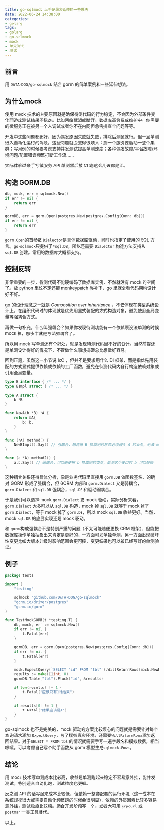 ```yaml
---
title: go-sqlmock 上手记录和延伸的一些想法
date: 2022-06-24 14:38:00
categories:
- golang
tags:
- golang
- go-sqlmock
- mock
- 单元测试
- 测试
---
```


## 前言

用 `DATA-DOG/go-sqlmock` 结合 gorm 的简单案例和一些延伸想法。

## 为什么mock

使用 mock 技术的主要原因就是确保待测代码的行为稳定，不会因为外部条件变化而造成测试结果不稳定。比如网络延迟或断开、数据库高负载或维护中、你需要的微服务正在被另一个人调试或者你不在内网但急需排查个问题等等。

开发中这些问题都还好，因为偶发原因失败就失败，排除后测通就行。但一旦单测进入自动化运行的阶段，这些问题就会变得很烦人：测一个服务要启动一整个集群；写用例的时候要考虑支持并发测试提高单测速度；各种偶发故障/平台故障/环境问题/配置错误频繁打断工作流......

实际体验过亲手写微服务 API 单测然后放 CI 跑这会儿该都是泪。

## 构造 GORM.DB

```go
db, mock, err = sqlmock.New()
if err != nil {
    return err
}

gormDB, err = gorm.Open(postgres.New(postgres.Config{Conn: db}))
if err != nil {
    return err
}
```

`gorm.Open`的首参数 `Dialector`是具体数据库驱动，同时也指定了使用的 SQL 方言。`go-sqlmock`只提供了`*sql.DB`，所以还需要 `Dialector` 构造方法支持从 `sql.DB` 创建。常用的数据库大概都支持。

## 控制反转

非常重要的一步，待测代码不能硬编码了数据库实例，不然就没有 mock 的空间了。放 python 里说不定还能 monkeypatch 弥补下，go 里就全看代码架构设计好不好。

go 的设计理念之一就是 *Composition over inheritance* ，不仅体现在类型系统设计上，在组织代码时的体现就是优先用显式装配的方式构造对象，避免使用全局变量等强耦合方式。

再做一句补充，什么叫强耦合？如果你发现待测功能有一个依赖项没法单测的时候 mock 掉，那多半就是写法强耦合了。

所以用 mock 写单测还有个好处，就是发现待测代码里不好的设计。当然前提还是单测设计得好的情况下，不管做什么事想搞砸总比想做好容易。

回到正题，虽然这一小节说 IoC ，但并不是要求用什么 DI 框架，而是指优先用装配的方式显式提供依赖或依赖的工厂函数，避免在待测代码内自行构造依赖对象或引用全局变量。

```go
type B interface { /* ... */ }
type BImpl struct { /* ... */ }

type A struct {
    b *B
}

func NewA(b *B) *A {
    return &A{
        b: b,
    }
}

func (*A) method() {
    NewBImpl().Say() // 强耦合，想再把 B 换成别的东西必须侵入 A 的业务，无法 mock
}

func (a *A) method2() {
    a.b.Say() // 弱耦合，可以随便把 b 换成别的类型，单测这个接口时 b 可以替换
}
```

这种耦合关系还得具体分析，像是业务代码里直接用 `gorm.DB` 做函数签名，的确对 GORM 形成了强耦合，但 GORM 内部和 `gorm.Dialect` 又是弱耦合，`gorm.Dialect` 和 `sql.DB` 强耦合，`sql.DB` 和驱动弱耦合。

于是我们可以选择 mock `gorm.Dialect` 或 mock 驱动，实际分析来看，`gorm.Dialect` 大多可以从 `sql.DB` 构造，mock 掉 `sql.DB` 就等于 mock 掉了 `gorm.Dialect`，等于 mock 掉了 `gorm.DB`，所以 mock `sql.DB` 收益更好。当然，mock `sql.DB` 的底层实现还是 mock 驱动。

和 `gorm` 构成强耦合不是特别严重的问题（不太可能随便更换 ORM 框架），但能把数据库操作单独抽象出来肯定是更好的，一方面可以单独单测，另一方面出现破坏性变更比如大版本升级时影响范围会更可控，变更结果也可以被已经写好的单测验证。

## 例子

```go
package tests

import (
	"testing"

	sqlmock "github.com/DATA-DOG/go-sqlmock"
	"gorm.io/driver/postgres"
	"gorm.io/gorm"
)

func TestMockGORM(t *testing.T) {
	db, mock, err := sqlmock.New()
	if err != nil {
		t.Fatal(err)
	}

	gormDB, err = gorm.Open(postgres.New(postgres.Config{Conn: db}))
	if err != nil {
		t.Fatal(err)
	}

	mock.ExpectQuery(`SELECT "id" FROM "tbl"`).WillReturnRows(mock.NewRows([]string{"id"}).AddRow(1))
	results := make([]int, 0)
	gormDB.Table("tbl").Pluck("id", &results)

	if len(results) != 1 {
		t.Fatal("应该只有1行结果")
	}

	if results[0] != 1 {
		t.Fatal("结果应该是1")
	}
}

```

go-sqlmock 也不是完美的，mock 驱动的方案比较烦心的问题就是需要针对每个查询请求添加 `ExpectQuery`，为了模拟真实环境，还需要`WillReturnRows`添加返回结果。对于`SELECT * FROM tbl` 的情况就需要手写一遍字段名和模拟数据，相当啰嗦。可以考虑自己写个助手函数从 gorm 模型生成`sqlmock.Rows`。

## 结论

用 mock 技术写单测成本比较高，收益是单测跑起来稳定不容易意外挂，能并发测试，特别适合自动化跑，测试粒度也更细。

反之测 API 的话写起来成本比较低，但依赖一整套配套的运行环境（这一成本在系统规模很大或需要自动化频繁跑的时候会很明显），依赖的外部因素比较多容易意外挂，测试粒度比较粗。适合开发阶段写一个，或者大可用 `grpcurl` 或 `postman` 一类工具替代。

以上。
